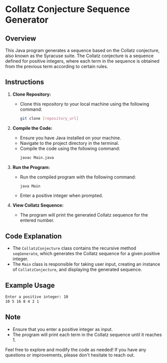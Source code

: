 # Collatz Conjecture Sequence Generator

## Overview
This Java program generates a sequence based on the Collatz conjecture, also known as the Syracuse suite. The Collatz conjecture is a sequence defined for positive integers, where each term in the sequence is obtained from the previous term according to certain rules.

## Instructions
1. **Clone Repository:**
   - Clone this repository to your local machine using the following command:
     ```bash
     git clone [repository_url]
     ```

2. **Compile the Code:**
   - Ensure you have Java installed on your machine.
   - Navigate to the project directory in the terminal.
   - Compile the code using the following command:
     ```bash
     javac Main.java
     ```

3. **Run the Program:**
   - Run the compiled program with the following command:
     ```bash
     java Main
     ```
   - Enter a positive integer when prompted.

4. **View Collatz Sequence:**
   - The program will print the generated Collatz sequence for the entered number.

## Code Explanation
- The `CollatzConjecture` class contains the recursive method `seqGenerate`, which generates the Collatz sequence for a given positive integer.
- The `Main` class is responsible for taking user input, creating an instance of `CollatzConjecture`, and displaying the generated sequence.

## Example Usage
```bash
Enter a positive integer: 10
10 5 16 8 4 2 1
```

## Note
- Ensure that you enter a positive integer as input.
- The program will print each term in the Collatz sequence until it reaches 1.

Feel free to explore and modify the code as needed! If you have any questions or improvements, please don't hesitate to reach out.
